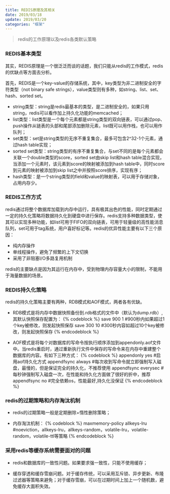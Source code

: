 ```yaml
---
title: REDIS原理及其相关
date: 2019/03/18
update: 2019/03/20
categories: "框架"
---
```


>redis的工作原理以及redis各类默认策略

### REDIS基本类型

其实，REDIS原理是一个很泛泛而谈的话题，我们只能从redis的工作模式，redis的优缺点等方面去分析。

<!-- more -->

首先，REDIS是一个key-value的存储系统，其中，key类型为非二进制安全的字符类型（not binary safe strings），value类型则有多种，如string、list、set、hash、sorted set。

- string类型：string是redis最基本的类型，是二进制安全的，如果只用string，redis可以看作加上持久化功能的memcached；
- list类型：list类型是一个每个元素都是string类型的双向链表，可以通过pop、push操作从链表的头部和尾部添加删除元素，list既可以用作栈，也可以用作队列；
- set类型：set是string类型的无序不重复集合，最多可包含2^32-1个元素，通过hash table实现；
- sorted set类型：string类型的有序不重复集合，与set不同的是每个元素都会关联一个double类型的score，sorted set由skip list和hash table混合实现，当添加一个元素时，该元素到score的映射被添加到hash table中，同时score到元素的映射被添加到skip list之中并按照score排序，实现有序；
- hash类型：是一个string类型的field和value的映射表，可以用于存储对象，占用内存少。

### REDIS工作方式

redis通过将整个数据库加载到内存中运行，具有极其出色的性能，同时定期通过一定的持久化策略将数据持久化到硬盘中进行保存。redis支持多种数据类型，使其可以实现多种功能，如list可用于FIFO的双向链表，可用于轻量级的高性能消息队列，set可用于tag系统，用户喜好标记等。redis的优异性能主要有以下三个原因：

- 纯内存操作
- 单线程操作，避免了频繁的上下文切换
- 采用了非阻塞I/O多路复用机制

redis的主要缺点是因为其运行在内存中，受到物理内存容量大小的限制，不能用于海量数据的场景。

### REDIS持久化策略

redis的持久化策略主要有两种，RDB模式和AOF模式，两者各有优缺。

- RDB模式是将内存中数据快照备份到.rdb格式的文件中（默认为dump.rdb）,其默认快照保存配置为：
    {% codeblock %}
    save 900 1  #900秒内如果超过1个key被修改，则发起快照保存
    save 300 10 #300秒内容如超过10个key被修改，则发起快照保存
    {% endcodeblock %}
    
- AOF模式是将每个对数据库的写命令按执行顺序添加到appendonly.aof文件中。当redis重启时，通过重新执行文件中保存的写命令来在内存中重建整个数据库的内容。有如下三种方式：
    {% codeblock %}
    appendonly yes          #启用aof持久化方式
    appendfsync always      #每次收到写命令就立即强制写入磁盘，最慢的，但是保证完全的持久化，不推荐使用
    appendfsync everysec    #每秒钟强制写入磁盘一次，在性能和持久化方面做了很好的折中，推荐
    appendfsync no          #完全依赖os，性能最好,持久化没保证
    {% endcodeblock %}

### redis的过期策略和内存淘汰机制

- redis的过期策略一般是定期删除+惰性删除策略；

- 内存淘汰机制：
    {% codeblock %}
    maxmemory-policy allkeys-lru  #noeviction，allkeys-lru，allkeys-random，volatile-lru，volatile-random，volatile-ttl等策略
    {% endcodeblock %}

### 采用redis等缓存系统需要面对的问题

- redis和数据库的一致性问题。如果要求强一致性，只能不使用缓存；

- 缓存穿透和缓存雪崩问题。对于缓存传统，可以采用互斥锁、异步更新、布隆过滤器等策略来避免；对于缓存雪崩，可以在过期时间上加上一个随机数，避免缓存大面积失效。



